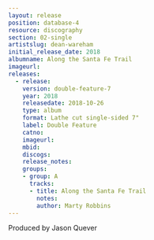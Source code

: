 ```yaml
---
layout: release
position: database-4
resource: discography
section: 02-single
artistslug: dean-wareham
initial_release_date: 2018
albumname: Along the Santa Fe Trail
imageurl:
releases:
  - release:
    version: double-feature-7
    year: 2018
    releasedate: 2018-10-26
    type: album
    format: Lathe cut single-sided 7"
    label: Double Feature
    catno:
    imageurl:
    mbid:
    discogs:
    release_notes:
    groups:
    - group: A
      tracks:
      - title: Along the Santa Fe Trail
        notes:
        author: Marty Robbins
---
```

Produced by Jason Quever

